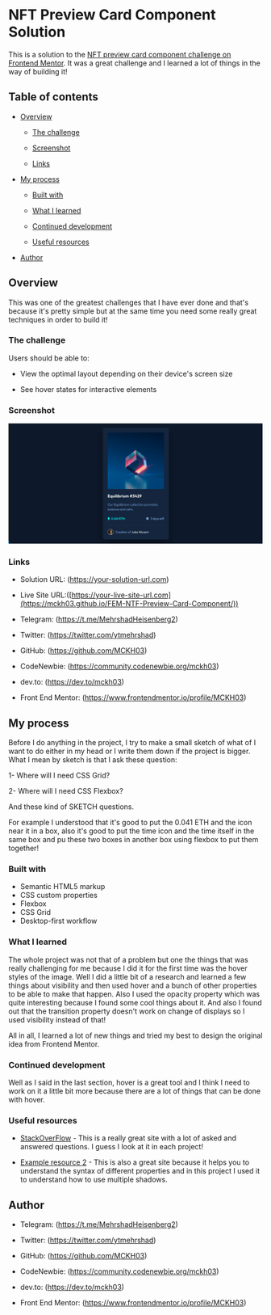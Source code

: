 # NFT Preview Card Component Solution

This is a solution to the [NFT preview card component challenge on Frontend Mentor](https://www.frontendmentor.io/challenges/nft-preview-card-component-SbdUL_w0U). It was a great challenge and I learned a lot of things in the way of building it!

## Table of contents

- [Overview](#overview)

  - [The challenge](#the-challenge)

  - [Screenshot](#screenshot)

  - [Links](#links)

- [My process](#my-process)

  - [Built with](#built-with)

  - [What I learned](#what-i-learned)

  - [Continued development](#continued-development)

  - [Useful resources](#useful-resources)

- [Author](#author)

## Overview

This was one of the greatest challenges that I have ever done and that's because it's pretty simple but at the same time you need some really great techniques in order to build it!

### The challenge

Users should be able to:

- View the optimal layout depending on their device's screen size

- See hover states for interactive elements

### Screenshot

![Screenshot from the solution](Screenshot.png)

### Links

- Solution URL: (https://your-solution-url.com)

- Live Site URL:([https://your-live-site-url.com](https://mckh03.github.io/FEM-NTF-Preview-Card-Component/))

- Telegram: (https://t.me/MehrshadHeisenberg2)

- Twitter: (https://twitter.com/ytmehrshad)

- GitHub: (https://github.com/MCKH03)

- CodeNewbie: (https://community.codenewbie.org/mckh03)

- dev.to: (https://dev.to/mckh03)

- Front End Mentor: (https://www.frontendmentor.io/profile/MCKH03)

## My process

Before I do anything in the project, I try to make a small sketch of what of I want to do either in my head or I write them down if the project is bigger. What I mean by sketch is that I ask these question:

1- Where will I need CSS Grid?

2- Where will I need CSS Flexbox?

And these kind of SKETCH questions.

For example I understood that it's good to put the 0.041 ETH and the icon near it in a box, also it's good to put the time icon and the time itself in the same box and pu these two boxes in another box using flexbox to put them together!

### Built with

- Semantic HTML5 markup
- CSS custom properties
- Flexbox
- CSS Grid
- Desktop-first workflow

### What I learned

The whole project was not that of a problem but one the things that was really challenging for me because I did it for the first time was the hover styles of the image. Well I did a little bit of a research and learned a few things about visibility and then used hover and a bunch of other properties to be able to make that happen. Also I used the opacity property which was quite interesting because I found some cool things about it. And also I found out that the transition property doesn't work on change of displays so I used visibility instead of that!

All in all, I learned a lot of new things and tried my best to design the original idea from Frontend Mentor.

### Continued development

Well as I said in the last section, hover is a great tool and I think I need to work on it a little bit more because there are a lot of things that can be done with hover.

### Useful resources

- [StackOverFlow](https://www.stackoverflow.com) - This is a really great site with a lot of asked and answered questions. I guess I look at it in each project!

- [Example resource 2](https://www.developer.mozilla.org) - This is also a great site because it helps you to understand the syntax of different properties and in this project I used it to understand how to use multiple shadows.

## Author

- Telegram: (https://t.me/MehrshadHeisenberg2)

- Twitter: (https://twitter.com/ytmehrshad)

- GitHub: (https://github.com/MCKH03)

- CodeNewbie: (https://community.codenewbie.org/mckh03)

- dev.to: (https://dev.to/mckh03)

- Front End Mentor: (https://www.frontendmentor.io/profile/MCKH03)
